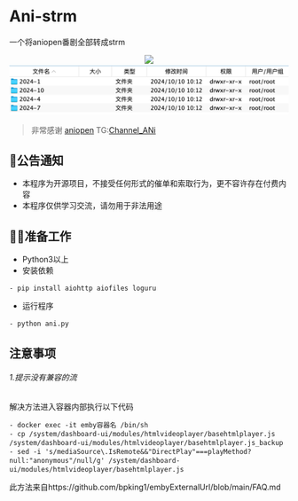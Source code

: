 # Ani-strm

一个将aniopen番剧全部转成strm
<div align="center">
	<img src="./1.png">
</div>
<div align="center">
	<img src="./2.png">
</div>

> 非常感谢 [aniopen](https://openani.an-i.workers.dev/) TG:[Channel_ANi](https://t.me/channel_ani)
> 
## 📜公告通知

- 本程序为开源项目，不接受任何形式的催单和索取行为，更不容许存在付费内容
- 本程序仅供学习交流，请勿用于非法用途

## 🧑‍🏭准备工作

- Python3以上
- 安装依赖

```shell script
- pip install aiohttp aiofiles loguru
```

- 运行程序

```shell script
- python ani.py
```

## 注意事项

###### 1.提示没有兼容的流

解决方法进入容器内部执行以下代码

```shell script
- docker exec -it emby容器名 /bin/sh
- cp /system/dashboard-ui/modules/htmlvideoplayer/basehtmlplayer.js /system/dashboard-ui/modules/htmlvideoplayer/basehtmlplayer.js_backup
- sed -i 's/mediaSource\.IsRemote&&"DirectPlay"===playMethod?null:"anonymous"/null/g' /system/dashboard-ui/modules/htmlvideoplayer/basehtmlplayer.js
```
此方法来自https://github.com/bpking1/embyExternalUrl/blob/main/FAQ.md
